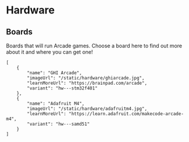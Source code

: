 # Hardware

## Boards

Boards that will run Arcade games. Choose a board here to find out more about it and where you can get one!

```codecard
[
    {
        "name": "GHI Arcade",
        "imageUrl": "/static/hardware/ghiarcade.jpg",
        "learnMoreUrl": "https://brainpad.com/arcade",
        "variant": "hw---stm32f401"
    },
    {
        "name": "Adafruit M4",
        "imageUrl": "/static/hardware/adafruitm4.jpg",
        "learnMoreUrl": "https://learn.adafruit.com/makecode-arcade-m4",
        "variant": "hw---samd51"
    }
]
```
